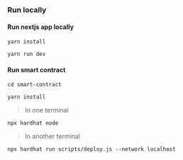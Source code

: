 ### Run locally

#### Run nextjs app locally

`yarn install`

`yarn run dev`


#### Run smart contract

`cd smart-contract`

`yarn install`

> In one terminal

`npx hardhat node` 

> In another terminal

`npx hardhat run scripts/deploy.js --network localhost`


